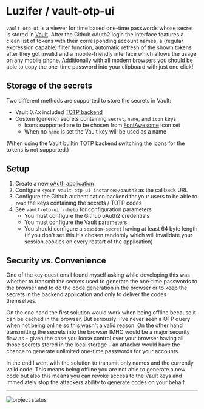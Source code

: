 # Luzifer / vault-otp-ui

`vault-otp-ui` is a viewer for time based one-time passwords whose secret is stored in [Vault](https://vaultproject.io/). After the Github oAuth2 login the interface features a clean list of tokens with their corresponding account names, a (regular expression capable) filter function, automatic refresh of the shown tokens after they got invalid and a mobile-friendly interface which allows the usage on any mobile phone. Additionally with all modern browsers you should be able to copy the one-time password into your clipboard with just one click!

## Storage of the secrets

Two different methods are supported to store the secrets in Vault:

- Vault 0.7.x included [TOTP backend](https://www.vaultproject.io/docs/secrets/totp/index.html)
- Custom (generic) secrets containing `secret`, `name`, and `icon` keys
    - Icons supported are to be chosen from [FontAwesome](http://fontawesome.io/) icon set
    - When no `name` is set the Vault key will be used as a name

(When using the Vault builtin TOTP backend switching the icons for the tokens is not supported.)

## Setup

1. Create a new [oAuth application](https://github.com/settings/developers)
2. Configure `<your vault-otp-ui instance>/oauth2` as the callback URL
3. Configure the Github authentication backend for your users to be able to `read` the keys containing the secrets / TOTP codes
4. See `vault-otp-ui --help` for configuration parameters
    - You must configure the Github oAuth2 credentials
    - You must configure the Vault parameters
    - You should configure a `session-secret` having at least 64 byte length (If you don't set this it's chosen randomly which will invalidate your session cookies on every restart of the application)

## Security vs. Convenience

One of the key questions I found myself asking while developing this was whether to transmit the secrets used to generate the one-time passwords to the browser and to do the code generation in the browser or to keep the secrets in the backend application and only to deliver the codes themselves.

On the one hand the first solution would work when being offline because it can be cached in the browser. But seriously: I've never seen a OTP query when not being online so this wasn't a valid reason. On the other hand transmitting the secrets into the browser IMHO would be a major security flaw as - given the case you loose control over your browser having all those secrets stored in the local storage - an attacker would have the chance to generate unlimited one-time passwords for your accounts.

In the end I went with the solution to transmit only names and the currently valid code. This means being offline you are not able to generate a new code but also this means you can revoke access to the Vault keys and immediately stop the attackers ability to generate codes on your behalf.

----

![project status](https://d2o84fseuhwkxk.cloudfront.net/vault-otp-ui.svg)
